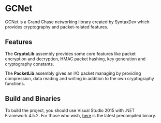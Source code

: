 # GCNet
GCNet is a Grand Chase networking library created by SyntaxDev which provides cryptography and packet-related features.
## Features
The **CryptoLib** assembly provides some core features like packet encryption and decryption, HMAC packet hashing, key generation and cryptography constants.

The **PacketLib** assembly gives an I/O packet managing by providing compression, data reading and writing in addition to the own cryptography functions.
## Build and Binaries
To build the project, you should use Visual Studio 2015 with .NET Framework 4.5.2. For those who wish, [here](https://www.dropbox.com/s/drr1pe9a6ph3p7p/GCNet.zip?dl=1) is the latest precompiled binary.
